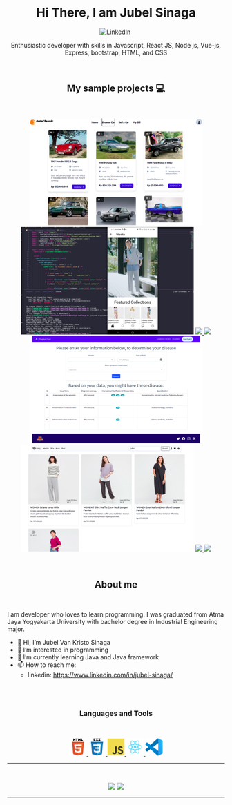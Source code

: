 <h1 align='center'>Hi There, I am Jubel Sinaga </h1>

<p align="center">
<a href="https://www.linkedin.com/in/jubel-sinaga/"><img src="https://img.shields.io/badge/linkedin-%230077B5.svg?&style=for-the-badge&logo=linkedin&logoColor=white" alt="LinkedIn" /></a>&nbsp;
</p>

<p align='center'>Enthusiastic developer with skills in Javascript, React JS, Node js, Vue-js, Express, bootstrap, HTML, and CSS</p>

<br />

<h2 align="center">My sample projects 💻</h2>
<br />

<p align="center">
  <img width="400" src="https://github.com/Jubel13/Jubel13/blob/main/AutoClassic.png" />
  <img width="400" src="https://github.com/Jubel13/Jubel13/blob/main/uniqlo-app-clone.png" />
  <a href="https://github.com/Jubel13/FinalProjectHacktiv8Client">
  <img align="" src="https://github-readme-stats.vercel.app/api/pin/?username=Jubel13&repo=FinalProjectHacktiv8Client&theme=radical" />
</a>
  <a href="https://github.com/Jubel13/Uniqlo-app-clone">
  <img align="" src="https://github-readme-stats.vercel.app/api/pin/?username=Jubel13&repo=Uniqlo-app-clone&theme=radical" />
</a>
  <img width="400" src="https://github.com/Jubel13/Jubel13/blob/main/diagnostool.png" />
  <img width="400" src="https://github.com/Jubel13/Jubel13/blob/main/Uniqlo-clone.png" />
  <a href="https://github.com/Jubel13/p2-iproject-client">
  <img align="" src="https://github-readme-stats.vercel.app/api/pin/?username=Jubel13&repo=p2-iproject-client&theme=radical" />
</a>
<a href="https://react-showcase-hacktiv8.web.app/">
  <img align="" src="https://github-readme-stats.vercel.app/api/pin/?username=Jubel13&repo=Uniqlo-Clone&theme=radical" />
</a>
</p>

<br />

<h2 align="center">About me</h2>

<br />
<p>I am developer who loves to learn programming. I was graduated from Atma Jaya Yogyakarta University with bachelor degree in Industrial Engineering major.</p>

- 👋 Hi, I’m Jubel Van Kristo Sinaga
- 👀 I’m interested in programming
- 🌱 I’m currently learning Java and Java framework
- 📫 How to reach me: 
  - linkedin: https://www.linkedin.com/in/jubel-sinaga/

<br />
<br />
<p>
<h3 align="center"> Languages and Tools</h3>
</p>
<br />
<p align="center">
<a href="https://www.w3.org/html/" target="_blank"> <img src="https://raw.githubusercontent.com/devicons/devicon/master/icons/html5/html5-original-wordmark.svg" alt="html5" width="40" height="40"/> </a>
<a href="https://www.w3schools.com/css/" target="_blank"> <img src="https://raw.githubusercontent.com/devicons/devicon/master/icons/css3/css3-original-wordmark.svg" alt="css3" width="40" height="40"/> </a>
<a href="https://developer.mozilla.org/en-US/docs/Web/JavaScript" target="_blank"> <img src="https://raw.githubusercontent.com/devicons/devicon/master/icons/javascript/javascript-original.svg" alt="javascript" width="40" height="40"/> </a>
<a href="https://reactjs.org/" target="_blank"> <img src="https://raw.githubusercontent.com/github/explore/80688e429a7d4ef2fca1e82350fe8e3517d3494d/topics/react/react.png" alt="react" width="40" height="40"/> </a>
<img alt="Visual Studio Code" width="40px" src="https://raw.githubusercontent.com/github/explore/80688e429a7d4ef2fca1e82350fe8e3517d3494d/topics/visual-studio-code/visual-studio-code.png" />
   </p>

---

<br />
<p align="center">
<img src="https://github-readme-stats.vercel.app/api?username=Jubel13&hide=stars,contribs&theme=radical&show_icons=true" width="450"/>
<img src="https://github-readme-stats.vercel.app/api/top-langs/?username=Jubel13&layout=compact&theme=radical" width="400" />
</p>

---



<!---
Jubel13/Jubel13 is a ✨ special ✨ repository because its `README.md` (this file) appears on your GitHub profile.
You can click the Preview link to take a look at your changes.
--->
